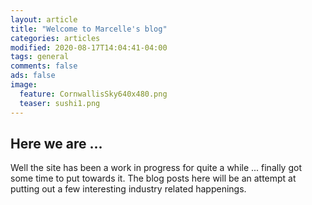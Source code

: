 ```yaml
---
layout: article
title: "Welcome to Marcelle's blog"
categories: articles
modified: 2020-08-17T14:04:41-04:00
tags: general
comments: false
ads: false
image:
  feature: CornwallisSky640x480.png
  teaser: sushi1.png
---
```


## Here we are ...

Well the site has been a work in progress for quite a while ... finally got some time to put towards it.
The blog posts here will be an attempt at putting out a few interesting industry related happenings.
